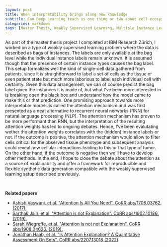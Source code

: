 ```yaml
---
layout: post
title: When interpretability brings along new knowledge
subtitle: Can Deep Learning teach us one thing or two about cell ecosystems?
categories: markdown
tags: [Master Thesis, Weakly Supervised Learning, Multiple Instance Learning, MIL, Attention, Deep Sets, PyTorch]
---
```


As part of the master thesis project I completed at IBM Research Zürich, I worked on a type of weakly supervised learning problem where the data is described as bags of instances. 
The labels are only available at the bag level while the individual instance labels remain unknown. 
It is assumed though that the presence of certain instance types causes the bag label.
This setup formalizes well the kind of single-cell data gathered from patients, since it is straightforward to label a set of cells as the tissue or even patient state but much more laborious to label each individual cell with certainty.
Given this data arrangement, we can of course predict the bag label given the instances it is made of, but what I've been more interested in is breaking open the black box and understand how the model came to make this or that prediction. 
One promising approach towards more interpretable models is called the attention mechanism and was first presented as a neat alternative to recurrent neural nerworks (RNN) for natural language processing (NLP). 
The attention mechanism has proven to be more performant than RNN, but the interpretation of the resulting attention weights has led to ongoing debates. 
Hence, I've been evalutating wether the attention weights correlates with the (hidden) instance labels or not.
If the outcome is positive, the attention mechanism would allow to filter cells critical for the observed tissue phenotype and subsequent analysis could reveal new cellular interactions leading to this or that type of tumor. On the other hand, if the outcome is negative then we'll have to develop other methods. In the end, I hope to close the debate about the attention as a source of explainability and offer a framework for reproducible and flexible synthetic data generation compatible with the weakly supervised learning setup described previously.

<br>

**Related papers**

- [Ashish Vaswani, et al. "Attention Is All You Need". CoRR abs/1706.03762. (2017).](https://arxiv.org/abs/1706.03762)
- [Sarthak Jain, et al. "Attention is not Explanation". CoRR abs/1902.10186. (2019).](https://arxiv.org/abs/1902.10186)
- [Sarah Wiegreffe, et al. "Attention is not not Explanation". CoRR abs/1908.04626. (2019).](https://arxiv.org/abs/1908.04626)
- [Jonathan Haab, et al. "Is Attention Explanation? A Quantitative Assessment On Sets". CoRR abs/2207.13018 (2022)](https://arxiv.org/abs/2207.13018)
